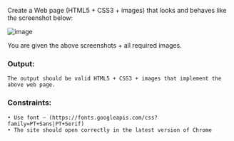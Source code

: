 Create a Web page (HTML5 + CSS3 + images) that looks and behaves like the screenshot below:

![image](https://github.com/nsinorov/SoftUniMainPath/assets/45227327/7904e0b7-14b0-4455-bc59-848717da399b)

You are given the above screenshots + all required images.

### Output:

    The output should be valid HTML5 + CSS3 + images that implement the above web page.

### Constraints:

    • Use font – (https://fonts.googleapis.com/css?family=PT+Sans|PT+Serif)
    • The site should open correctly in the latest version of Chrome
    
